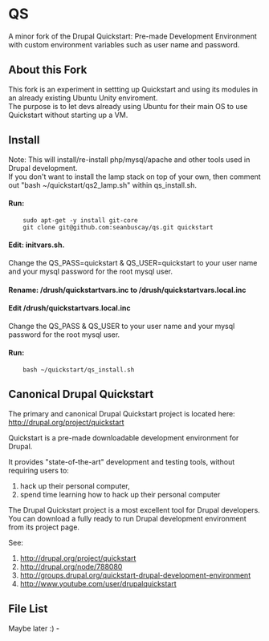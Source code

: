 # QS

A minor fork of the Drupal Quickstart: Pre-made Development Environment with custom environment variables such as user name and password.

## About this Fork

This fork is an experiment in settting up Quickstart and using its modules in an already existing Ubuntu Unity enviroment.  
The purpose is to let devs already using Ubuntu for their main OS to use Quickstart without starting up a VM.

## Install

Note: This will install/re-install php/mysql/apache and other tools used in Drupal development.  
If you don't want to install the lamp stack on top of your own, then comment out "bash ~/quickstart/qs2_lamp.sh" within qs_install.sh.

#### Run:

        sudo apt-get -y install git-core
        git clone git@github.com:seanbuscay/qs.git quickstart
        
#### Edit: initvars.sh.  

Change the QS_PASS=quickstart & QS_USER=quickstart to your user name and your mysql password for the root mysql user.

#### Rename: /drush/quickstartvars.inc to /drush/quickstartvars.local.inc

#### Edit /drush/quickstartvars.local.inc

Change the QS_PASS & QS_USER to your user name and your mysql password for the root mysql user.

#### Run:
        
        bash ~/quickstart/qs_install.sh


## Canonical Drupal Quickstart

The primary and canonical Drupal Quickstart project is located here: http://drupal.org/project/quickstart

Quickstart is a pre-made downloadable development environment for Drupal.

It provides "state-of-the-art" development and testing tools, without requiring users to:

1. hack up their personal computer,
2. spend time learning how to hack up their personal computer

The Drupal Quickstart project is a most excellent tool for Drupal developers.  
You can download a fully ready to run Drupal development environment from its project page.

See:

1. http://drupal.org/project/quickstart
2. http://drupal.org/node/788080
3. http://groups.drupal.org/quickstart-drupal-development-environment
4. http://www.youtube.com/user/drupalquickstart

## File List

Maybe later :) -